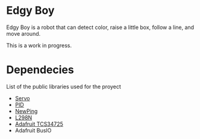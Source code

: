 # Edgy Boy

Edgy Boy is a robot that can detect color, raise a little box, follow a line, and move around.

This is a work in progress.

# Dependecies

List of the public libraries used for the proyect

- [Servo](https://www.arduino.cc/reference/en/libraries/servo/)
- [PID](https://playground.arduino.cc/Code/PIDLibrary/)
- [NewPing](https://bitbucket.org/teckel12/arduino-new-ping/wiki/Home)
- [L298N](https://www.arduino.cc/reference/en/libraries/l298n/)
- [Adafruit TCS34725](https://github.com/adafruit/Adafruit_TCS34725)
- Adafruit BusIO
